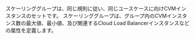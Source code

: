 
スケーリンググループは、同じ規則に従い、同じユースケースに向けCVMインスタンスのセットです。 スケーリンググループは、グループ内のCVMインスタンス数の最大値、最小値、及び関連するCloud Load Balancerインスタンスなどの属性を定義します。
